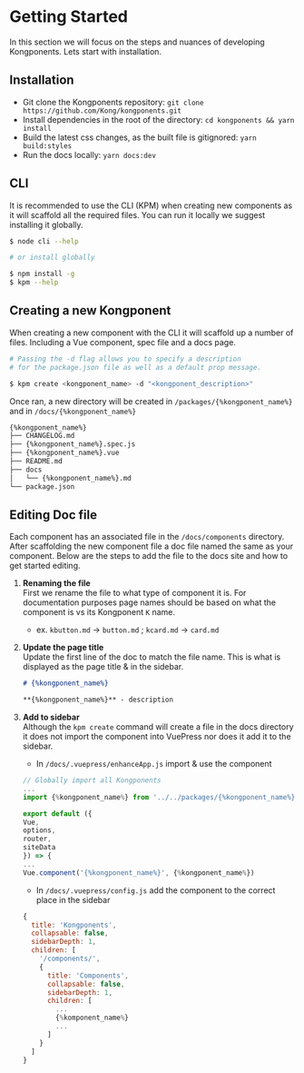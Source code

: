 # Getting Started

In this section we will focus on the steps and nuances of developing Kongponents. Lets start with installation.

## Installation
 - Git clone the Kongponents repository: `git clone https://github.com/Kong/kongponents.git`
 - Install dependencies in the root of the directory: `cd kongponents && yarn install` 
 - Build the latest css changes, as the built file is gitignored: `yarn build:styles`
 - Run the docs locally: `yarn docs:dev`

## CLI
It is recommended to use the CLI (KPM) when creating new components as it will scaffold all the required files. You can run it locally we suggest installing it globally.

```bash
$ node cli --help

# or install globally

$ npm install -g
$ kpm --help
```

## Creating a new Kongponent
When creating a new component with the CLI it will scaffold up a number of files. Including a Vue component, spec file and a docs page.

```bash
# Passing the -d flag allows you to specify a description
# for the package.json file as well as a default prop message.

$ kpm create <kongponent_name> -d "<kongponent_description>"
```

Once ran, a new directory will be created in `/packages/{%kongponent_name%}` and in `/docs/{%kongponent_name%}` 

```bash
{%kongponent_name%}
├── CHANGELOG.md
├── {%kongponent_name%}.spec.js
├── {%kongponent_name%}.vue
├── README.md
├── docs
│   └── {%kongponent_name%}.md
└── package.json
```

## Editing Doc file
Each component has an associated file in the `/docs/components` directory. After scaffolding the new component file a doc file named the same as your component. Below are the steps to add the file to the docs site and how to get started editing.

1) **Renaming the file**  
First we rename the file to what type of component it is. For documentation purposes page names should be based on what the component is vs its Kongponent `K` name.
    - ex. `kbutton.md` &rarr; `button.md` ; `kcard.md` &rarr; `card.md`

1) **Update the page title**  
Update the first line of the doc to match the file name. This is what is displayed as the page title & in the sidebar.  
    ```md
    # {%kongponent_name%}

    **{%kongponent_name%}** - description
    ```  

1) **Add to sidebar**  
Although the `kpm create` command will create a file in the docs directory it does not import the component into VuePress nor does it add it to the sidebar.

    - In `/docs/.vuepress/enhanceApp.js` import & use the component
    ```js
    // Globally import all Kongponents
    ...
    import {%kongponent_name%} from '../../packages/{%kongponent_name%}'

    export default ({
    Vue,
    options,
    router,
    siteData
    }) => {
    ...
    Vue.component('{%kongponent_name%}', {%kongponent_name%})
    ```

    - In `/docs/.vuepress/config.js` add the component to the correct place in the sidebar

    ```js
    {
      title: 'Kongponents',
      collapsable: false,
      sidebarDepth: 1,
      children: [
        '/components/',
        {
          title: 'Components',
          collapsable: false,
          sidebarDepth: 1,
          children: [
            ...
            {%komponent_name%}
            ...
          ]
        }
      ]
    }
    ```
